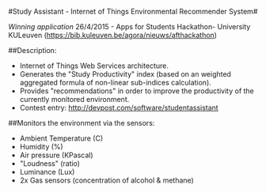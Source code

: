 #Study Assistant - Internet of Things Environmental Recommender System#

*Winning application*
26/4/2015 - Apps for Students Hackathon​ - ​University KULeuven (https://bib.kuleuven.be/agora/nieuws/afthackathon​)


##Description:

+ Internet of Things Web Services architecture.
+ Generates the "Study Productivity" index (based on an weighted aggregated formula of non-linear sub-indices calculation).
+ Provides "recommendations" in order to improve the productivity of the currently monitored environment.​​
+ Contest entry: http://devpost.com/software/studentassistant​

##Monitors the environment via the sensors:

+ Ambient Temperature (C)
+ Humidity (%)
+ Air pressure (KPascal)
+ "Loudness" (ratio)
+ Luminance (Lux)
+ 2x Gas sensors (concentration of alcohol & methane)​